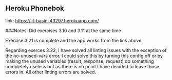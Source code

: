 ## Heroku Phonebok
link: https://lit-basin-43297.herokuapp.com/

###Notes:
Did exercises 3.10 and 3.11 at the same time

Exercise 3.21 is complete and the app works from the link above

Regarding exerces 3.22, I have solved all linting issues with the exception of the no-unused-vars error. I could solve this by turning this config off or by making the unused variables (result, response, request) do something completely useless but as there is no point I have decided to leave those errors in. All other linting errors are solved.
